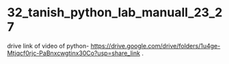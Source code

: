 # 32_tanish_python_lab_manuall_23_27
drive link of video of python-
https://drive.google.com/drive/folders/1u4ge-Mtjqcf0rjc-PaBnxcwgtinx30Co?usp=share_link
.
